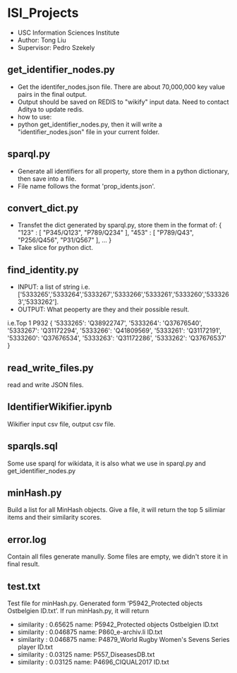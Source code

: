 # ISI_Projects
* USC Information Sciences Institute  
* Author: Tong Liu  
* Supervisor: Pedro Szekely  

## get_identifier_nodes.py
* Get the identifer_nodes.json file. There are about 70,000,000 key value pairs in the final output.
* Output should be saved on REDIS to "wikify" input data. Need to contact Aditya to update redis.
* how to use:
* python get_identifier_nodes.py, then it will write a "identifier_nodes.json" file in your current folder. 

## sparql.py
* Generate all identifiers for all property, store them in a python dictionary, then save into a file.  
* File name follows the format 'prop_idents.json'.

## convert_dict.py
* Transfet the dict generated by sparql.py, store them in the format of:
{
  "123" : [ "P345/Q123", "P789/Q234" ],
 "453" : [ "P789/Q43", "P256/Q456", "P31/Q567" ],
  ...
}    
* Take slice for python dict.

## find_identity.py
* INPUT: a list of string i.e.['5333265','5333264','5333267','5333266','5333261','5333260','5333263','5333262'].   
* OUTPUT: What peoperty are they and their possible result. 

i.e.Top 1 P932
{   '5333265': 'Q38922747',
    '5333264': 'Q37676540', 
    '5333267': 'Q31172294', 
    '5333266': 'Q41809569', 
    '5333261': 'Q31172191', 
    '5333260': 'Q37676534', 
    '5333263': 'Q31172286', 
    '5333262': 'Q37676537'
}

## read_write_files.py
read and write JSON files.

## IdentifierWikifier.ipynb
Wikifier input csv file, output csv file.

## sparqls.sql
Some use sparql for wikidata, it is also what we use in sparql.py and get_identifier_nodes.py
## minHash.py
Build a list for all MinHash objects. Give a file, it will return the top 5 silimiar items and their similarity scores.

## error.log
Contain all files generate manully. Some files are empty, we didn't store it in final result.

## test.txt
Test file for minHash.py. Generated form ‘P5942_Protected objects Ostbelgien ID.txt’. If run minHash.py, it will return  
* similarity : 0.65625 name: P5942_Protected objects Ostbelgien ID.txt  
* similarity : 0.046875 name: P860_e-archiv.li ID.txt  
* similarity : 0.046875 name: P4879_World Rugby Women's Sevens Series player ID.txt  
* similarity : 0.03125 name: P557_DiseasesDB.txt  
* similarity : 0.03125 name: P4696_CIQUAL2017 ID.txt  
